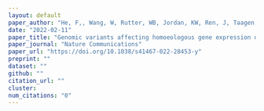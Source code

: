 ```yaml
---
layout: default
paper_author: "He, F,, Wang, W, Rutter, WB, Jordan, KW, Ren, J, Taagen, E, DeWitt, N, Sehgal, D, Sukumaran, S, Dreisigacker, S, Reynolds, M, Halder, J, Sehgal, SK, Liu, S, Chen, J, Fritz, A, Cook, J, Brown-Guedira, G, Pumphrey, M, Carter, A, Sorrells, M, Dubcovsky, J, Hayden, M, Akhunova, A, Morrell, PL, Szabo, L, Rouse, M, Akhunov, E"
date: "2022-02-11"
paper_title: "Genomic variants affecting homoeologous gene expression dosage contribute to agronomic trait variation in allopolyploid wheat"
paper_journal: "Nature Communications"
paper_url: "https://doi.org/10.1038/s41467-022-28453-y"
preprint: ""
dataset: ""
github: ""
citation_url: ""
cluster:
num_citations: "0"
---
```

